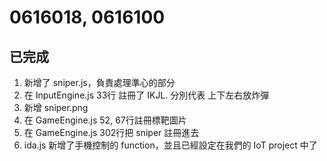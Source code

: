 # 0616018, 0616100
## 已完成
1. 新增了 sniper.js，負責處理準心的部分
2. 在 InputEngine.js 33行 註冊了 IKJL. 分別代表 上下左右放炸彈
3. 新增 sniper.png
4. 在 GameEngine.js 52, 67行註冊標靶圖片
5. 在 GameEngine.js 302行把 sniper 註冊進去
6. ida.js 新增了手機控制的 function，並且已經設定在我們的 IoT project 中了
